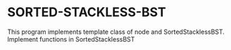 # SORTED-STACKLESS-BST
This program implements template class of node and SortedStacklessBST. Implement functions in SortedStacklessBST
